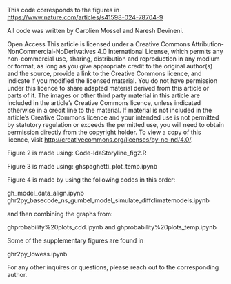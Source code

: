 This code corresponds to the figures in https://www.nature.com/articles/s41598-024-78704-9

All code was written by Carolien Mossel and Naresh Devineni.

Open Access This article is licensed under a Creative Commons Attribution-NonCommercial-NoDerivatives 4.0 International License, which permits any non-commercial use, sharing, distribution and reproduction in any medium or format, as long as you give appropriate credit to the original author(s) and the source, provide a link to the Creative Commons licence, and indicate if you modified the licensed material. You do not have permission under this licence to share adapted material derived from this article or parts of it. The images or other third party material in this article are included in the article’s Creative Commons licence, unless indicated otherwise in a credit line to the material. If material is not included in the article’s Creative Commons licence and your intended use is not permitted by statutory regulation or exceeds the permitted use, you will need to obtain permission directly from the copyright holder. To view a copy of this licence, visit http://creativecommons.org/licenses/by-nc-nd/4.0/.

Figure 2 is made using: Code-IdaStoryline_fig2.R

Figure 3 is made using: ghspaghetti_plot_temp.ipynb

Figure 4 is made by using the following codes in this order: 

gh_model_data_align.ipynb
ghr2py_basecode_ns_gumbel_model_simulate_diffclimatemodels.ipynb

and then combining the graphs from:

ghprobability%20plots_cdd.ipynb
and
ghprobability%20plots_temp.ipynb

Some of the supplementary figures are found in 

ghr2py_lowess.ipynb

For any other inquires or questions, please reach out to the corresponding author. 
